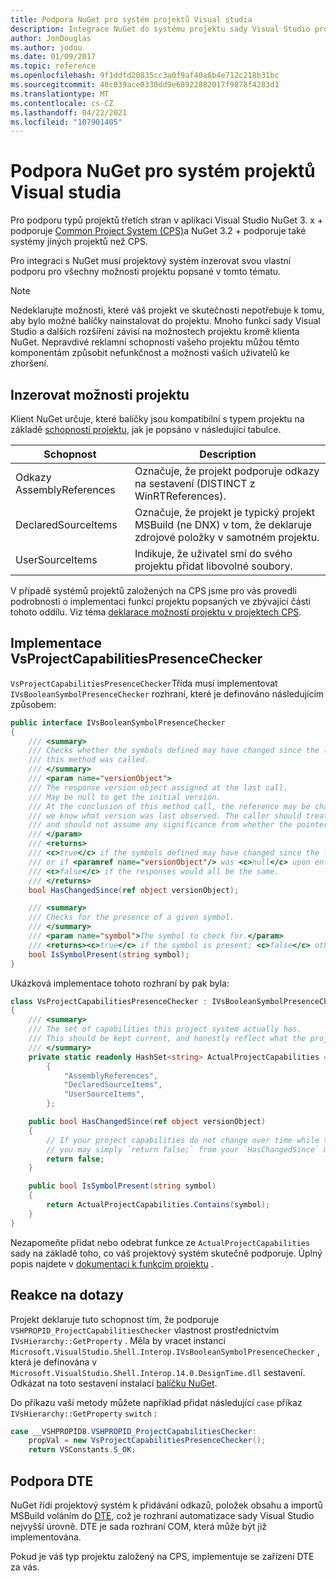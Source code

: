 ```yaml
---
title: Podpora NuGet pro systém projektů Visual studia
description: Integrace NuGet do systému projektu sady Visual Studio pro typy projektů třetích stran.
author: JonDouglas
ms.author: jodou
ms.date: 01/09/2017
ms.topic: reference
ms.openlocfilehash: 9f1ddfd20835cc3a0f9af40a8b4e712c218b31bc
ms.sourcegitcommit: 40c039ace0330dd9e68922882017f9878f4283d1
ms.translationtype: MT
ms.contentlocale: cs-CZ
ms.lasthandoff: 04/22/2021
ms.locfileid: "107901405"
---
```

# <a name="nuget-support-for-the-visual-studio-project-system"></a>Podpora NuGet pro systém projektů Visual studia

Pro podporu typů projektů třetích stran v aplikaci Visual Studio NuGet 3. x + podporuje [Common Project System (CPS)](https://github.com/Microsoft/VSProjectSystem/blob/master/doc/overview/intro.md)a NuGet 3.2 + podporuje také systémy jiných projektů než CPS.

Pro integraci s NuGet musí projektový systém inzerovat svou vlastní podporu pro všechny možnosti projektu popsané v tomto tématu.

> [!Note]
> Nedeklarujte možnosti, které váš projekt ve skutečnosti nepotřebuje k tomu, aby bylo možné balíčky nainstalovat do projektu. Mnoho funkcí sady Visual Studio a dalších rozšíření závisí na možnostech projektu kromě klienta NuGet. Nepravdivé reklamní schopnosti vašeho projektu můžou těmto komponentám způsobit nefunkčnost a možnosti vašich uživatelů ke zhoršení.

## <a name="advertise-project-capabilities"></a>Inzerovat možnosti projektu

Klient NuGet určuje, které balíčky jsou kompatibilní s typem projektu na základě [schopností projektu](https://github.com/Microsoft/VSProjectSystem/blob/master/doc/overview/about_project_capabilities.md), jak je popsáno v následující tabulce.

| Schopnost | Description |
| --- | --- |
| Odkazy AssemblyReferences | Označuje, že projekt podporuje odkazy na sestavení (DISTINCT z WinRTReferences). |
| DeclaredSourceItems | Označuje, že projekt je typický projekt MSBuild (ne DNX) v tom, že deklaruje zdrojové položky v samotném projektu. |
| UserSourceItems|Indikuje, že uživatel smí do svého projektu přidat libovolné soubory. |

V případě systémů projektů založených na CPS jsme pro vás provedli podrobnosti o implementaci funkcí projektu popsaných ve zbývající části tohoto oddílu. Viz téma [deklarace možností projektu v projektech CPS](https://github.com/Microsoft/VSProjectSystem/blob/master/doc/overview/about_project_capabilities.md#how-to-declare-project-capabilities-in-your-project).

## <a name="implementing-vsprojectcapabilitiespresencechecker"></a>Implementace VsProjectCapabilitiesPresenceChecker

`VsProjectCapabilitiesPresenceChecker`Třída musí implementovat `IVsBooleanSymbolPresenceChecker` rozhraní, které je definováno následujícím způsobem:

```cs
public interface IVsBooleanSymbolPresenceChecker
{
    /// <summary>
    /// Checks whether the symbols defined may have changed since the last time
    /// this method was called.
    /// </summary>
    /// <param name="versionObject">
    /// The response version object assigned at the last call.
    /// May be null to get the initial version.
    /// At the conclusion of this method call, the reference may be changed so that on a subsequent call
    /// we know what version was last observed. The caller should treat this value as an opaque object,
    /// and should not assume any significance from whether the pointer changed or not.
    /// </param>
    /// <returns>
    /// <c>true</c> if the symbols defined may have changed since the last call to this method
    /// or if <paramref name="versionObject"/> was <c>null</c> upon entering this method.
    /// <c>false</c> if the responses would all be the same.
    /// </returns>
    bool HasChangedSince(ref object versionObject);

    /// <summary>
    /// Checks for the presence of a given symbol.
    /// </summary>
    /// <param name="symbol">The symbol to check for.</param>
    /// <returns><c>true</c> if the symbol is present; <c>false</c> otherwise.</returns>
    bool IsSymbolPresent(string symbol);
}
```

Ukázková implementace tohoto rozhraní by pak byla:

```cs
class VsProjectCapabilitiesPresenceChecker : IVsBooleanSymbolPresenceChecker
{
    /// <summary>
    /// The set of capabilities this project system actually has.
    /// This should be kept current, and honestly reflect what the project can do.
    /// </summary>
    private static readonly HashSet<string> ActualProjectCapabilities = new HashSet<string>(StringComparer.OrdinalIgnoreCase)
        {
            "AssemblyReferences",
            "DeclaredSourceItems",
            "UserSourceItems",
        };

    public bool HasChangedSince(ref object versionObject)
    {
        // If your project capabilities do not change over time while the project is open,
        // you may simply `return false;` from your `HasChangedSince` method.
        return false;
    }

    public bool IsSymbolPresent(string symbol)
    {
        return ActualProjectCapabilities.Contains(symbol);
    }
}
```

Nezapomeňte přidat nebo odebrat funkce ze `ActualProjectCapabilities` sady na základě toho, co váš projektový systém skutečně podporuje. Úplný popis najdete v [dokumentaci k funkcím projektu](https://github.com/Microsoft/VSProjectSystem/blob/master/doc/overview/project_capabilities.md) .

## <a name="responding-to-queries"></a>Reakce na dotazy

Projekt deklaruje tuto schopnost tím, že podporuje  `VSHPROPID_ProjectCapabilitiesChecker` vlastnost prostřednictvím `IVsHierarchy::GetProperty` . Měla by vracet instanci `Microsoft.VisualStudio.Shell.Interop.IVsBooleanSymbolPresenceChecker` , která je definována v `Microsoft.VisualStudio.Shell.Interop.14.0.DesignTime.dll` sestavení. Odkázat na toto sestavení instalací [balíčku NuGet](https://www.nuget.org/packages/Microsoft.VisualStudio.Shell.Interop.14.0.DesignTime).

Do příkazu vaší metody můžete například přidat následující `case` příkaz `IVsHierarchy::GetProperty` `switch` :

```cs
case __VSHPROPID8.VSHPROPID_ProjectCapabilitiesChecker:
    propVal = new VsProjectCapabilitiesPresenceChecker();
    return VSConstants.S_OK;
```

## <a name="dte-support"></a>Podpora DTE

NuGet řídí projektový systém k přidávání odkazů, položek obsahu a importů MSBuild voláním do [DTE](/dotnet/api/envdte.dte), což je rozhraní automatizace sady Visual Studio nejvyšší úrovně. DTE je sada rozhraní COM, která může být již implementována.

Pokud je váš typ projektu založený na CPS, implementuje se zařízení DTE za vás.
